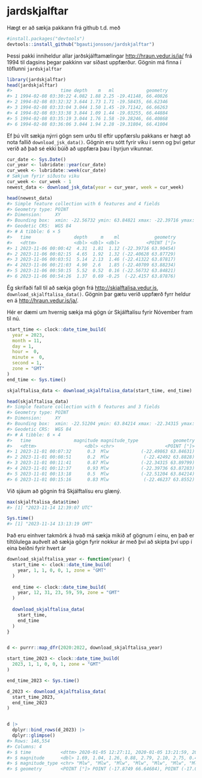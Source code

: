 
<!-- README.md is generated from README.Rmd. Please edit that file -->

# jardskjalftar

<!-- badges: start -->
<!-- badges: end -->

Hægt er að sækja pakkann frá github t.d. með

``` r
#install.packages("devtools")
devtools::install_github("bgautijonsson/jardskjalftar")
```

Þessi pakki inniheldur allar jarðskjálftamælingar
<http://hraun.vedur.is/ja/> frá 1994 til dagsins þegar pakkinn var
síðast uppfærður. Gögnin má finna í töflunni `jardskjalftar`

``` r
library(jardskjalftar)
head(jardskjalftar)
#>                  time depth    m   ml            geometry
#> 1 1994-02-08 03:30:22 4.082 1.88 2.25 -19.41148, 66.40826
#> 2 1994-02-08 03:32:32 3.644 1.73 1.71 -19.58435, 66.62346
#> 3 1994-02-08 03:33:04 3.044 1.50 1.45 -19.71142, 66.66263
#> 4 1994-02-08 03:33:38 3.844 1.09 1.44 -19.03255, 66.44884
#> 5 1994-02-08 03:35:19 3.044 1.76 1.58 -19.28246, 66.40868
#> 6 1994-02-08 03:36:06 3.044 1.94 2.28 -19.31804, 66.41004
```

Ef þú vilt sækja nýrri gögn sem urðu til eftir uppfærslu pakkans er hægt
að nota fallið `download_jsk_data()`. Gögnin eru sótt fyrir viku í senn
og því getur verið að það sé ekki búið að uppfæra þau í byrjun vikunnar.

``` r
cur_date <- Sys.Date()
cur_year <- lubridate::year(cur_date)
cur_week <- lubridate::week(cur_date)
# Sækjum fyrir síðustu viku
cur_week <- cur_week - 1
newest_data <- download_jsk_data(year = cur_year, week = cur_week)

head(newest_data)
#> Simple feature collection with 6 features and 4 fields
#> Geometry type: POINT
#> Dimension:     XY
#> Bounding box:  xmin: -22.56732 ymin: 63.84821 xmax: -22.39716 ymax: 63.90454
#> Geodetic CRS:  WGS 84
#> # A tibble: 6 × 5
#>   time                depth     m    ml             geometry
#>   <dttm>              <dbl> <dbl> <dbl>          <POINT [°]>
#> 1 2023-11-06 00:00:42  4.31  1.81  1.12 (-22.39716 63.90454)
#> 2 2023-11-06 00:02:15  4.65  1.92  1.32 (-22.40628 63.87729)
#> 3 2023-11-06 00:03:51  5.14  2.13  1.46 (-22.41322 63.87817)
#> 4 2023-11-06 00:21:03  4.90  2.6   1.85 (-22.40709 63.88234)
#> 5 2023-11-06 00:50:15  5.52  0.52  0.16 (-22.56732 63.84821)
#> 6 2023-11-06 00:54:26  1.37  0.69 -0.25  (-22.4157 63.87876)
```

Ég skrifaði fall til að sækja gögn frá <http://skjalftalisa.vedur.is>,
`download_skjalftalisa_data()`. Gögnin þar gætu verið uppfærð fyrr
heldur en á <http://hraun.vedur.is/ja/>.

Hér er dæmi um hvernig sækja má gögn úr Skjálftalísu fyrir Nóvember fram
til nú.

``` r
start_time <- clock::date_time_build(
  year = 2023, 
  month = 11, 
  day = 1, 
  hour =  0,
  minute =  0, 
  second = 1, 
  zone = "GMT"
)
end_time <- Sys.time()

skjalftalisa_data <- download_skjalftalisa_data(start_time, end_time)

head(skjalftalisa_data)
#> Simple feature collection with 6 features and 3 fields
#> Geometry type: POINT
#> Dimension:     XY
#> Bounding box:  xmin: -22.51204 ymin: 63.84214 xmax: -22.34315 ymax: 63.89799
#> Geodetic CRS:  WGS 84
#> # A tibble: 6 × 4
#>   time                magnitude magnitude_type             geometry
#>   <dttm>                  <dbl> <chr>                   <POINT [°]>
#> 1 2023-11-01 00:07:32      0.3  Mlw            (-22.49863 63.84631)
#> 2 2023-11-01 00:08:51      0.2  Mlw             (-22.42492 63.8828)
#> 3 2023-11-01 00:11:41      0.87 Mlw            (-22.34315 63.89799)
#> 4 2023-11-01 00:12:37      0.93 Mlw            (-22.39736 63.87283)
#> 5 2023-11-01 00:13:18      0.5  Mlw            (-22.51204 63.84214)
#> 6 2023-11-01 00:15:16      0.83 Mlw             (-22.46237 63.8552)
```

Við sjáum að gögnin frá Skjálftalísu eru glæný.

``` r
max(skjalftalisa_data$time)
#> [1] "2023-11-14 12:39:07 UTC"
```

``` r
Sys.time()
#> [1] "2023-11-14 13:13:19 GMT"
```

Það eru einhver takmörk á hvað má sækja mikið af gögnum í einu, en það
er tiltölulega auðvelt að sækja gögn fyrir nokkur ár með því að skipta
því upp í eina beiðni fyrir hvert ár

``` r
download_skjalftalisa_year <- function(year) {
  start_time <- clock::date_time_build(
    year, 1, 1, 0, 0, 1, zone = "GMT"
  )
  
  end_time <- clock::date_time_build(
    year, 12, 31, 23, 59, 59, zone = "GMT"
  )
  
  download_skjalftalisa_data(
    start_time,
    end_time
  )
}


d <- purrr::map_dfr(2020:2022, download_skjalftalisa_year)

start_time_2023 <- clock::date_time_build(
  2023, 1, 1, 0, 0, 1, zone = "GMT"
)

end_time_2023 <- Sys.time()

d_2023 <- download_skjalftalisa_data(
  start_time_2023,
  end_time_2023
)


d |> 
  dplyr::bind_rows(d_2023) |> 
  dplyr::glimpse()
#> Rows: 146,554
#> Columns: 4
#> $ time           <dttm> 2020-01-05 12:27:11, 2020-01-05 13:21:59, 2020-01-05 1…
#> $ magnitude      <dbl> 1.69, 1.04, 1.26, 0.88, 2.79, 2.10, 2.75, 0.49, 0.58, 0…
#> $ magnitude_type <chr> "Mlw", "Mlw", "Mlw", "Mlw", "Mlw", "Mlw", "Mlw", "Mlw",…
#> $ geometry       <POINT [°]> POINT (-17.8749 66.64684), POINT (-17.00638 65.87…
```
